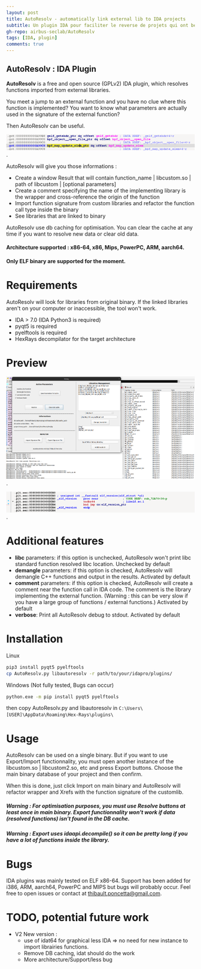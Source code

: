 ```yaml
---
layout: post
title: AutoResolv - automatically link external lib to IDA projects
subtitle: Un plugin IDA pour faciliter le reverse de projets qui ont beaucoups de libs externes.
gh-repo: airbus-seclab/AutoResolv
tags: [IDA, plugin]
comments: true
---
```


## AutoResolv : IDA Plugin

__AutoResolv__ is a free and open source (GPLv2) IDA plugin, which resolves functions imported from external libraries. 

You meet a jump to an external function and you have no clue where this function is implemented? 
You want to know what parameters are actually used in the signature of the external function? 

Then AutoResolv can be useful.

!["AutoResolv"](/assets/img/autoresolv/nojump.png "no jump on external function").

AutoResolv will give you those informations :

* Create a window Result that will contain function_name | libcustom.so | path of libcustom | [optional parameters]  
* Create a comment specifying the name of the implementing library is the wrapper and cross-reference the origin of the function  
* Import function signature from custom libraries and refactor the function call type inside the binary  
* See libraries that are linked to binary  
 
AutoResolv use db caching for optimisation. You can clear the cache at any time if you want to resolve new data or clear old data.

#### Architecture supported : x86-64, x86, Mips, PowerPC, ARM, aarch64. 
#### Only ELF binary are supported for the moment.

# Requirements 

AutoResolv will look for libraries from original binary. If the linked libraries aren't on your computer or inaccessible, the tool won't work. 

- IDA > 7.0 (IDA Python3 is required)
- pyqt5 is required
- pyelftools is required
- HexRays decompilator for the target architecture

# Preview

!["AutoResolv"](/assets/img/autoresolv/preview.png "AutoResolv preview").

!["AutoResolv"](/assets/img/autoresolv/patched.png "Example of a wrapper patched by AutoResolv").


# Additional features

- __libc__ parameters: if this option is unchecked, AutoResolv won't print libc standard function resolved libc location. Unchecked by default
- __demangle__ parameters: if this option is checked, AutoResolv will demangle C++ functions and output in the results. Activated by default
- __comment__ parameters: if this option is checked, AutoResolv will create a comment near the function call in IDA code. The comment is the library implementing the external function. (Warning : this can be very slow if you have a large group of functions / external functions.) Activated by default
- __verbose__: Print all AutoResolv debug to stdout. Activated by default


# Installation

Linux

```bash
pip3 install pyqt5 pyelftools
cp AutoResolv.py libautoresolv -r path/to/your/idapro/plugins/
```

Windows (Not fully tested, Bugs can occur)
```cmd
python.exe -m pip install pyqt5 pyelftools
```
then copy AutoResolv.py and libautoresolv in ```C:\Users\[USER]\AppData\Roaming\Hex-Rays\plugins\```


# Usage

AutoResolv can be used on a single binary. But if you want to use Export/Import functionnality, you must open another instance of the libcustom.so | libcustom2.so, etc and press Export buttons. Choose the main binary database of your project and then confirm. 

When this is done, just click Import on main binary and AutoResolv will refactor wrapper and Xrefs with the function signature of the customlib.


##### Warning : For optimisation purposes, you must use Resolve buttons at least once in main binary. Export functionnality won't work if data (resolved functions) isn't found in the DB cache.
##### Warning : Export uses idaapi.decompile() so it can be pretty long if you have a lot of functions inside the library. 


# Bugs

IDA plugins was mainly tested on ELF x86-64. 
Support has been added for i386, ARM, aarch64, PowerPC and MIPS but bugs will probably occur. 
Feel free to open issues or contact at thibault.poncetta@gmail.com. 

# TODO, potential future work

- V2 New version : 
  -  use of idat64 for graphical less IDA => no need for new instance to import librairies functions. 
  -  Remove DB caching, idat should do the work
  -  More architecture/Support/less bug
